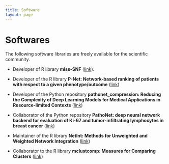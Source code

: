 ```yaml
---
title: Software
layout: page
---
```


# Softwares

The following software libraries are freely available for the scientific community.

- Developer of R library **miss-SNF** ([link](https://github.com/GliozzoJ/missSNF)).

- Developer of the R library **P-Net: Network-based ranking of patients with respect to a given phenotype/outcome** ([link](https://github.com/GliozzoJ/P-Net))

- Developer of the Python repository **pathonet\_compression: Reducing the Complexity of Deep Learning Models for Medical Applications in Resource-limited Contexts** ([link](https://github.com/GliozzoJ/pathonet_compression))

- Collaborator of the Python repository **PathoNet: deep neural network backend for evaluation of Ki-67 and tumor-infiltrating lymphocytes in breast cancer** ([link](https://github.com/SHIDCenter/PathoNet))

- Maintainer of the R library **NetInt: Methods for Unweighted and Weighted Network Integration** ([link](https://cran.r-project.org/web/packages/NetInt/index.html))

- Collaborator to the R library **mclustcomp: Measures for Comparing Clusters** ([link](https://github.com/kisungyou/mclustcomp))

